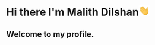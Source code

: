 <h1>Hi there I'm Malith Dilshan<img src="https://raw.githubusercontent.com/ABSphreak/ABSphreak/master/gifs/Hi.gif" width="30px"> </>
<h2>Welcome to my profile.</>





 
